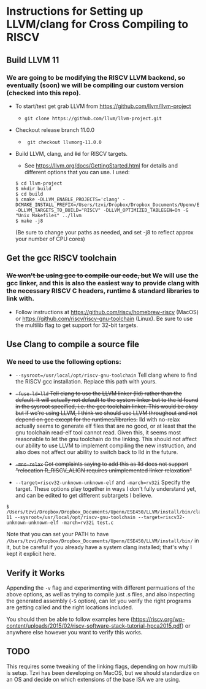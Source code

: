 # Instructions for Setting up LLVM/clang for Cross Compiling to RISCV

## Build LLVM 11

### We are going to be modifying the RISCV LLVM backend, so eventually (soon) we will be compiling our custom version (checked into this repo).

- To start/test get grab LLVM from https://github.com/llvm/llvm-project
  - `git clone https://github.com/llvm/llvm-project.git `
- Checkout release branch 11.0.0

  - ` git checkout llvmorg-11.0.0`

- Build LLVM, clang, and ~~lld~~ for RISCV targets.

  - See https://llvm.org/docs/GettingStarted.html for details and different options that you can use. I used:

  ```
  $ cd llvm-project
  $ mkdir build
  $ cd build
  $ cmake -DLLVM_ENABLE_PROJECTS='clang' -DCMAKE_INSTALL_PREFIX=/Users/tzvi/Dropbox/Dropbox_Documents/Upenn/ESE450/LLVM/install -DLLVM_TARGETS_TO_BUILD="RISCV" -DLLVM_OPTIMIZED_TABLEGEN=On -G "Unix Makefiles" ../llvm
  $ make -j8
  ```

  (Be sure to change your paths as needed, and set -j8 to reflect approx your number of CPU cores)

## Get the gcc RISCV toolchain

### ~~We won't be using gcc to compile our code, but~~ We will use the gcc linker, and this is also the easiest way to provide clang with the necessary RISCV C headers, runtime & standard libraries to link with.

- Follow instructions at https://github.com/riscv/homebrew-riscv (MacOS) or https://github.com/riscv/riscv-gnu-toolchain (Linux). Be sure to use the multilib flag to get support for 32-bit targets.

## Use Clang to compile a source file

### We need to use the following options:

- `--sysroot=/usr/local/opt/riscv-gnu-toolchain` Tell clang where to find the RISCV gcc installation. Replace this path with yours.
- ~~`-fuse-ld=lld` Tell clang to use the LLVM linker (lld) rather than the default. It will actually not default to the system linker but to the ld found in the sysroot specified, i.e. the gcc toolchain linker. This would be _okay_ but if we're using LLVM, I think we should use LLVM throughout and not depend on gcc except for the runtimes/libraries.~~ lld with no-relax actually seems to generate elf files that are no good, or at least that the gnu toolchain read-elf tool cannot read. Given this, it seems most reasonable to let the gnu toolchain do the linking. This should not affect our ability to use LLVM to implement compiling the new instruction, and also does not affect our ability to switch back to lld in the future.

- ~~`-mno-relax` Got complaints saying to add this as lld does not support "relocation R_RISCV_ALIGN requires unimplemented linker relaxation"~~
- `--target=riscv32-unknown-unknown-elf` and `-march=rv32i` Specify the target. These options play together in ways I don't fully understand yet, and can be edited to get different subtargets I believe.

```
$ /Users/tzvi/Dropbox/Dropbox_Documents/Upenn/ESE450/LLVM/install/bin/clang-11 --sysroot=/usr/local/opt/riscv-gnu-toolchain --target=riscv32-unknown-unknown-elf -march=rv32i test.c
```

Note that you can set your PATH to have `/Users/tzvi/Dropbox/Dropbox_Documents/Upenn/ESE450/LLVM/install/bin/` in it, but be careful if you already have a system clang installed; that's why I kept it explicit here.

## Verify it Works

Appending the `-v` flag and experimenting with different permuations of the above options, as well as trying to compile just .s files, and also inspecting the generated assembly (`-S` option), can let you verify the right programs are getting called and the right locations included.

You should then be able to follow examples here (https://riscv.org/wp-content/uploads/2015/02/riscv-software-stack-tutorial-hpca2015.pdf) or anywhere else however you want to verify this works.

## TODO
This requires some tweaking of the linking flags, depending on how multilib is setup. Tzvi has been developing on MacOS, but we should standardize on an OS and decide on which extensions of the base ISA we are using.
